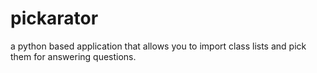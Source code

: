 # pickarator
a python based application that allows you to import class lists and pick them for answering questions.  
